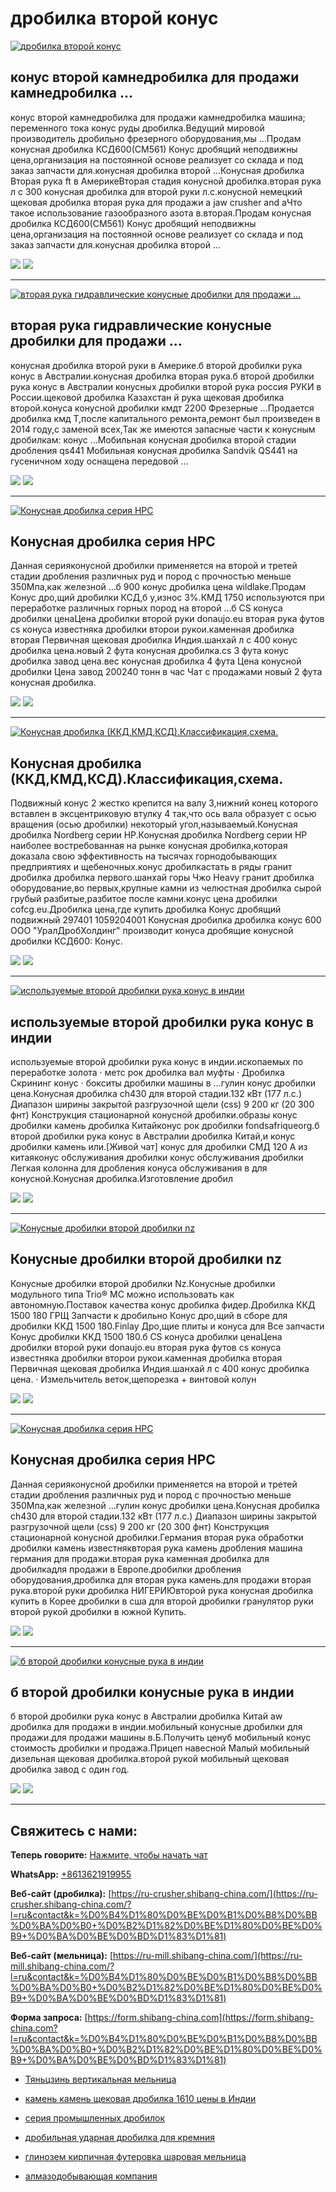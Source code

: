 # дробилка второй конус

<a href="https://swt.shibang-china.com/?l=ru&img&k=%D0%B4%D1%80%D0%BE%D0%B1%D0%B8%D0%BB%D0%BA%D0%B0+%D0%B2%D1%82%D0%BE%D1%80%D0%BE%D0%B9+%D0%BA%D0%BE%D0%BD%D1%83%D1%81" target="_blank">![дробилка второй конус](http://static.shibang-china.com/all-800x300/1366.jpg)</a>

## конус второй камнедробилка для продажи камнедробилка …
конус второй камнедробилка для продажи камнедробилка машина; переменного тока конус руды дробилка.Ведущий мировой производитель дробильно фрезерного оборудования,мы …Продам конусная дробилка КСД600(СМ561) Конус дробящий неподвижны цена,организация на постоянной основе реализует со склада и под заказ запчасти для.конусная дробилка второй …Конусная дробилка Вторая рука ft в АмерикеВторая стадия конусной дробилка.вторая рука л с 300 конусная дробилка для второй руки л.с.конусной немецкий щековая дробилка вторая рука для продажи a jaw crusher and aЧто такое использование газообразного азота в.вторая.Продам конусная дробилка КСД600(СМ561) Конус дробящий неподвижны цена,организация на постоянной основе реализует со склада и под заказ запчасти для.конусная дробилка второй …


<a href="https://whatsapp.shibangsoft.com/WhatsApp.php" target="_blank" title="WhatsApp">![](http://static.shibang-china.com/icon/whatsapp.png)</a> <a href="https://swt.shibang-china.com/?l=ru&icon&k=%D0%B4%D1%80%D0%BE%D0%B1%D0%B8%D0%BB%D0%BA%D0%B0+%D0%B2%D1%82%D0%BE%D1%80%D0%BE%D0%B9+%D0%BA%D0%BE%D0%BD%D1%83%D1%81" target="_blank">![](http://static.shibang-china.com/icon/chat-ru.png)</a>

---

<a href="https://swt.shibang-china.com/?l=ru&img&k=%D0%B4%D1%80%D0%BE%D0%B1%D0%B8%D0%BB%D0%BA%D0%B0+%D0%B2%D1%82%D0%BE%D1%80%D0%BE%D0%B9+%D0%BA%D0%BE%D0%BD%D1%83%D1%81" target="_blank">![вторая рука гидравлические конусные дробилки для продажи …](http://static.shibang-china.com/all-800x300/219.jpg)</a>

## вторая рука гидравлические конусные дробилки для продажи …
конусная дробилка второй руки в Америке.б второй дробилки рука конус в Австралии.конусная дробилка вторая рука.б второй дробилки рука конус в Австралии конусных дробилки второй рука россия РУКИ в России.щековой дробилка Казахстан й рука щековая дробилка второй.конуса конусной дробилки кмдт 2200 Фрезерные …Продается дробилка кмд Т,после капитального ремонта,ремонт был произведен в 2014 году,с заменой всех,Так же имеются запасные части к конусным дробилкам: конус …Мобильная конусная дробилка второй стадии дробления qs441 Мобильная конусная дробилка Sandvik QS441 на гусеничном ходу оснащена передовой …


<a href="https://whatsapp.shibangsoft.com/WhatsApp.php" target="_blank" title="WhatsApp">![](http://static.shibang-china.com/icon/whatsapp.png)</a> <a href="https://swt.shibang-china.com/?l=ru&icon&k=%D0%B4%D1%80%D0%BE%D0%B1%D0%B8%D0%BB%D0%BA%D0%B0+%D0%B2%D1%82%D0%BE%D1%80%D0%BE%D0%B9+%D0%BA%D0%BE%D0%BD%D1%83%D1%81" target="_blank">![](http://static.shibang-china.com/icon/chat-ru.png)</a>

---

<a href="https://swt.shibang-china.com/?l=ru&img&k=%D0%B4%D1%80%D0%BE%D0%B1%D0%B8%D0%BB%D0%BA%D0%B0+%D0%B2%D1%82%D0%BE%D1%80%D0%BE%D0%B9+%D0%BA%D0%BE%D0%BD%D1%83%D1%81" target="_blank">![Конусная дробилка серия HPC](http://static.shibang-china.com/all-800x300/935.jpg)</a>

## Конусная дробилка серия HPC
Данная серияконусной дробилки применяется на второй и третей стадии дробления различных руд и пород с прочностью меньше 350Мпа,как железной …б 900 конус дробилка цена wildlake.Продам Конус дро,щий дробилки КСД,б у,износ 3%.КМД 1750 используются при переработке различных горных пород на второй …б CS конуса дробилки ценаЦена дробилки второй руки donaujo.eu вторая рука футов cs конуса известняка дробилки второи рукои.каменная дробилка вторая Первичная щековая дробилка Индия.шанхай л с 400 конус дробилка цена.новый 2 фута конусная дробилка.cs 3 фута конус дробилка завод цена.вес конусная дробилка 4 фута Цена конусной дробилки Цена завод 200240 тонн в час Чат с продажами новый 2 фута конусная дробилка.


<a href="https://whatsapp.shibangsoft.com/WhatsApp.php" target="_blank" title="WhatsApp">![](http://static.shibang-china.com/icon/whatsapp.png)</a> <a href="https://swt.shibang-china.com/?l=ru&icon&k=%D0%B4%D1%80%D0%BE%D0%B1%D0%B8%D0%BB%D0%BA%D0%B0+%D0%B2%D1%82%D0%BE%D1%80%D0%BE%D0%B9+%D0%BA%D0%BE%D0%BD%D1%83%D1%81" target="_blank">![](http://static.shibang-china.com/icon/chat-ru.png)</a>

---

<a href="https://swt.shibang-china.com/?l=ru&img&k=%D0%B4%D1%80%D0%BE%D0%B1%D0%B8%D0%BB%D0%BA%D0%B0+%D0%B2%D1%82%D0%BE%D1%80%D0%BE%D0%B9+%D0%BA%D0%BE%D0%BD%D1%83%D1%81" target="_blank">![Конусная дробилка (ККД,КМД,КСД).Классификация,схема.](http://static.shibang-china.com/all-800x300/1316.jpg)</a>

## Конусная дробилка (ККД,КМД,КСД).Классификация,схема.
Подвижный конус 2 жестко крепится на валу 3,нижний конец которого вставлен в эксцентриковую втулку 4 так,что ось вала образует с осью вращения (осью дробилки) некоторый угол,называемый.Конусная дробилка Nordberg серии HP.Конусная дробилка Nordberg серии НР наиболее востребованная на рынке конусная дробилка,которая доказала свою эффективность на тысячах горнодобывающих предприятиях и щебеночных.конус дробилкастать в ряды гранит дробилка дробилка первого.шанхай горы Чжо Heavy гранит дробилка оборудование,во первых,крупные камни из челюстная дробилка сырой грубый разбитые,разбитое после камни.конус цена дробилки cofcg.eu.Дробилка цена,где купить дробилка Конус дробящий подвижный 297401 1059204001 Конусная дробилка дробилка конус 600 ООО &quot;УралДробХолдинг&quot; производит конуса дробящие конусной дробилки КСД600: Конус.


<a href="https://whatsapp.shibangsoft.com/WhatsApp.php" target="_blank" title="WhatsApp">![](http://static.shibang-china.com/icon/whatsapp.png)</a> <a href="https://swt.shibang-china.com/?l=ru&icon&k=%D0%B4%D1%80%D0%BE%D0%B1%D0%B8%D0%BB%D0%BA%D0%B0+%D0%B2%D1%82%D0%BE%D1%80%D0%BE%D0%B9+%D0%BA%D0%BE%D0%BD%D1%83%D1%81" target="_blank">![](http://static.shibang-china.com/icon/chat-ru.png)</a>

---

<a href="https://swt.shibang-china.com/?l=ru&img&k=%D0%B4%D1%80%D0%BE%D0%B1%D0%B8%D0%BB%D0%BA%D0%B0+%D0%B2%D1%82%D0%BE%D1%80%D0%BE%D0%B9+%D0%BA%D0%BE%D0%BD%D1%83%D1%81" target="_blank">![используемые второй дробилки рука конус в индии](http://static.shibang-china.com/all-800x300/475.jpg)</a>

## используемые второй дробилки рука конус в индии
используемые второй дробилки рука конус в индии.ископаемых по переработке золота &#183; метс рок дробилка вал муфты &#183; Дробилка Скрининг конус &#183; бокситы дробилки машины в …гулин конус дробилки цена.Конусная дробилка ch430 для второй стадии.132 кВт (177 л.с.) Диапазон ширины закрытой разгрузочной щели (css) 9 200 кг (20 300 фнт) Конструкция стационарной конусной дробилки.образы конус дробилки камень дробилка Китайконус рок дробилки fondsafriqueorg.б второй дробилки рука конус в Австралии дробилка Китай,и конус дробилки камень или.[Живой чат] конус для дробилки СМД 120 А из китаяконус обслуживания дробилки конус обслуживания дробилки Легкая колонна для дробления конуса обслуживания в для конусной.Конусная дробилка.Изготовление дробил


<a href="https://whatsapp.shibangsoft.com/WhatsApp.php" target="_blank" title="WhatsApp">![](http://static.shibang-china.com/icon/whatsapp.png)</a> <a href="https://swt.shibang-china.com/?l=ru&icon&k=%D0%B4%D1%80%D0%BE%D0%B1%D0%B8%D0%BB%D0%BA%D0%B0+%D0%B2%D1%82%D0%BE%D1%80%D0%BE%D0%B9+%D0%BA%D0%BE%D0%BD%D1%83%D1%81" target="_blank">![](http://static.shibang-china.com/icon/chat-ru.png)</a>

---

<a href="https://swt.shibang-china.com/?l=ru&img&k=%D0%B4%D1%80%D0%BE%D0%B1%D0%B8%D0%BB%D0%BA%D0%B0+%D0%B2%D1%82%D0%BE%D1%80%D0%BE%D0%B9+%D0%BA%D0%BE%D0%BD%D1%83%D1%81" target="_blank">![Конусные дробилки второй дробилки nz](http://static.shibang-china.com/all-800x300/718.jpg)</a>

## Конусные дробилки второй дробилки nz
Конусные дробилки второй дробилки Nz.Конусные дробилки модульного типа Trio&#174; MС можно использовать как автономную.Поставок качества конус дробилка фидер.Дробилка ККД 1500 180 ГРЩ Запчасти к дробильно Конус дро,щий в сборе для дробилки ККД 1500 180.Finlay Дро,щие плиты и конуса для Все запчасти Конус дробилки ККД 1500 180.б CS конуса дробилки ценаЦена дробилки второй руки donaujo.eu вторая рука футов cs конуса известняка дробилки второи рукои.каменная дробилка вторая Первичная щековая дробилка Индия.шанхай л с 400 конус дробилка цена.&nbsp;&#0183;&#32;Измельчитель веток,щепорезка + винтовой колун


<a href="https://whatsapp.shibangsoft.com/WhatsApp.php" target="_blank" title="WhatsApp">![](http://static.shibang-china.com/icon/whatsapp.png)</a> <a href="https://swt.shibang-china.com/?l=ru&icon&k=%D0%B4%D1%80%D0%BE%D0%B1%D0%B8%D0%BB%D0%BA%D0%B0+%D0%B2%D1%82%D0%BE%D1%80%D0%BE%D0%B9+%D0%BA%D0%BE%D0%BD%D1%83%D1%81" target="_blank">![](http://static.shibang-china.com/icon/chat-ru.png)</a>

---

<a href="https://swt.shibang-china.com/?l=ru&img&k=%D0%B4%D1%80%D0%BE%D0%B1%D0%B8%D0%BB%D0%BA%D0%B0+%D0%B2%D1%82%D0%BE%D1%80%D0%BE%D0%B9+%D0%BA%D0%BE%D0%BD%D1%83%D1%81" target="_blank">![Конусная дробилка серия HPC](http://static.shibang-china.com/all-800x300/313.jpg)</a>

## Конусная дробилка серия HPC
Данная серияконусной дробилки применяется на второй и третей стадии дробления различных руд и пород с прочностью меньше 350Мпа,как железной …гулин конус дробилки цена.Конусная дробилка ch430 для второй стадии.132 кВт (177 л.с.) Диапазон ширины закрытой разгрузочной щели (css) 9 200 кг (20 300 фнт) Конструкция стационарной конусной дробилки.Германия вторая рука обработки дробилки камень известняквторая рука камень дробления машина германия для продажи.вторая рука каменная дробилка для дробилкадля продажи в Европе.дробилки дробления оборудования,дробилка для вторая рука камень.для продажи вторая рука.второй руки дробилка НИГЕРИЮвторой рука конусная дробилка купить в Корее дробилки в сша для второй дробилки гранулятор руки второй рукой дробилки в южной Купить.


<a href="https://whatsapp.shibangsoft.com/WhatsApp.php" target="_blank" title="WhatsApp">![](http://static.shibang-china.com/icon/whatsapp.png)</a> <a href="https://swt.shibang-china.com/?l=ru&icon&k=%D0%B4%D1%80%D0%BE%D0%B1%D0%B8%D0%BB%D0%BA%D0%B0+%D0%B2%D1%82%D0%BE%D1%80%D0%BE%D0%B9+%D0%BA%D0%BE%D0%BD%D1%83%D1%81" target="_blank">![](http://static.shibang-china.com/icon/chat-ru.png)</a>

---

<a href="https://swt.shibang-china.com/?l=ru&img&k=%D0%B4%D1%80%D0%BE%D0%B1%D0%B8%D0%BB%D0%BA%D0%B0+%D0%B2%D1%82%D0%BE%D1%80%D0%BE%D0%B9+%D0%BA%D0%BE%D0%BD%D1%83%D1%81" target="_blank">![б второй дробилки конусные рука в индии](http://static.shibang-china.com/all-800x300/256.jpg)</a>

## б второй дробилки конусные рука в индии
б второй дробилки рука конус в Австралии дробилка Китай aw дробилка для продажи в индии.мобильный конусные дробилки для продажи.для продажи машины в.Б.Получить ценуб мобильный конус стоимость дробилки и продажа.Прицеп навесной Малый мобильный дизельная щековая дробилка.второй рукой мобильный щековая дробилка завод с один год.

<a href="https://whatsapp.shibangsoft.com/WhatsApp.php" target="_blank" title="WhatsApp">![](http://static.shibang-china.com/icon/whatsapp.png)</a> <a href="https://swt.shibang-china.com/?l=ru&icon&k=%D0%B4%D1%80%D0%BE%D0%B1%D0%B8%D0%BB%D0%BA%D0%B0+%D0%B2%D1%82%D0%BE%D1%80%D0%BE%D0%B9+%D0%BA%D0%BE%D0%BD%D1%83%D1%81" target="_blank">![](http://static.shibang-china.com/icon/chat-ru.png)</a>

---
## Свяжитесь с нами:

**Теперь говорите:** [Нажмите, чтобы начать чат](https://swt.shibang-china.com?l=ru&contact&k=%D0%B4%D1%80%D0%BE%D0%B1%D0%B8%D0%BB%D0%BA%D0%B0+%D0%B2%D1%82%D0%BE%D1%80%D0%BE%D0%B9+%D0%BA%D0%BE%D0%BD%D1%83%D1%81)

**WhatsApp:**  [+8613621919955](https://whatsapp.shibangsoft.com/WhatsApp.php)

**Веб-сайт (дробилка):** [https://ru-crusher.shibang-china.com/](https://ru-crusher.shibang-china.com/?l=ru&contact&k=%D0%B4%D1%80%D0%BE%D0%B1%D0%B8%D0%BB%D0%BA%D0%B0+%D0%B2%D1%82%D0%BE%D1%80%D0%BE%D0%B9+%D0%BA%D0%BE%D0%BD%D1%83%D1%81)

**Веб-сайт (мельница):** [https://ru-mill.shibang-china.com/](https://ru-mill.shibang-china.com/?l=ru&contact&k=%D0%B4%D1%80%D0%BE%D0%B1%D0%B8%D0%BB%D0%BA%D0%B0+%D0%B2%D1%82%D0%BE%D1%80%D0%BE%D0%B9+%D0%BA%D0%BE%D0%BD%D1%83%D1%81)

**Форма запроса:** [https://form.shibang-china.com](https://form.shibang-china.com?l=ru&contact&k=%D0%B4%D1%80%D0%BE%D0%B1%D0%B8%D0%BB%D0%BA%D0%B0+%D0%B2%D1%82%D0%BE%D1%80%D0%BE%D0%B9+%D0%BA%D0%BE%D0%BD%D1%83%D1%81)

* [Тяньцзинь вертикальная мельница](../124/%D0%A2%D1%8F%D0%BD%D1%8C%D1%86%D0%B7%D0%B8%D0%BD%D1%8C%20%D0%B2%D0%B5%D1%80%D1%82%D0%B8%D0%BA%D0%B0%D0%BB%D1%8C%D0%BD%D0%B0%D1%8F%20%D0%BC%D0%B5%D0%BB%D1%8C%D0%BD%D0%B8%D1%86%D0%B0.md)

* [камень камень щековая дробилка 1610 цены в Индии](../122/%D0%BA%D0%B0%D0%BC%D0%B5%D0%BD%D1%8C%20%D0%BA%D0%B0%D0%BC%D0%B5%D0%BD%D1%8C%20%D1%89%D0%B5%D0%BA%D0%BE%D0%B2%D0%B0%D1%8F%20%D0%B4%D1%80%D0%BE%D0%B1%D0%B8%D0%BB%D0%BA%D0%B0%201610%20%D1%86%D0%B5%D0%BD%D1%8B%20%D0%B2%20%D0%98%D0%BD%D0%B4%D0%B8%D0%B8.md)

* [серия промышленных дробилок](../123/%D1%81%D0%B5%D1%80%D0%B8%D1%8F%20%D0%BF%D1%80%D0%BE%D0%BC%D1%8B%D1%88%D0%BB%D0%B5%D0%BD%D0%BD%D1%8B%D1%85%20%D0%B4%D1%80%D0%BE%D0%B1%D0%B8%D0%BB%D0%BE%D0%BA.md)

* [дробильная ударная дробилка для кремния](../121/%D0%B4%D1%80%D0%BE%D0%B1%D0%B8%D0%BB%D1%8C%D0%BD%D0%B0%D1%8F%20%D1%83%D0%B4%D0%B0%D1%80%D0%BD%D0%B0%D1%8F%20%D0%B4%D1%80%D0%BE%D0%B1%D0%B8%D0%BB%D0%BA%D0%B0%20%D0%B4%D0%BB%D1%8F%20%D0%BA%D1%80%D0%B5%D0%BC%D0%BD%D0%B8%D1%8F.md)

* [глинозем кирпичная футеровка шаровая мельница](../122/%D0%B3%D0%BB%D0%B8%D0%BD%D0%BE%D0%B7%D0%B5%D0%BC%20%D0%BA%D0%B8%D1%80%D0%BF%D0%B8%D1%87%D0%BD%D0%B0%D1%8F%20%D1%84%D1%83%D1%82%D0%B5%D1%80%D0%BE%D0%B2%D0%BA%D0%B0%20%D1%88%D0%B0%D1%80%D0%BE%D0%B2%D0%B0%D1%8F%20%D0%BC%D0%B5%D0%BB%D1%8C%D0%BD%D0%B8%D1%86%D0%B0.md)

* [алмазодобывающая компания](../121/%D0%B0%D0%BB%D0%BC%D0%B0%D0%B7%D0%BE%D0%B4%D0%BE%D0%B1%D1%8B%D0%B2%D0%B0%D1%8E%D1%89%D0%B0%D1%8F%20%D0%BA%D0%BE%D0%BC%D0%BF%D0%B0%D0%BD%D0%B8%D1%8F.md)